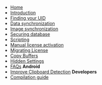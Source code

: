 <!-- TODO: Change this later -->

- [Home](/)
- [Introduction](introduction)
- [Finding your UID](uid)
- [Data synchronization](sync)
- [Image synchronization](sync-image)
- [Securing database](protect)
- [Scripting](scripting)
- [Manual license activation](activation)
- [Migrating License](migrating)
- [Copy Buffers](buffers)
- [Hidden Settings](hidden)
- [FAQs](faq)
  **Android**
- [Improve Clipboard Detection](android-detection)
  **Developers**
- [Compilation guide](compile)

<!--
**Test Pages (will be removed)**


- [Introduction](wiki/Introduction.md)
- [Finding your UID](wiki/Finding-your-Unique-Id.md)
- [Data synchronization](wiki/Data-Synchronization.md)
- [Image synchronization](wiki/Enable-Image-synchronization.md)
- [Securing database](wiki/Using-secure-database.md)
- [Scripting](wiki/Scripting.md)
- [Manual license activation](wiki/Manual-License-Activation.md)
- [Migrating License](wiki/Migrating-License.md)
- [Copy Buffers](wiki/Copy-Buffers.md)
- [Hidden Settings](wiki/Hidden-Settings.md)
- [FAQs](wiki/FAQs.md)
  **Android**
- [Improve Clipboard Detection](wiki/Improve-Clipboard-Detection.md)
  **Developers**
- [Compilation guide](wiki/Compilation-guide.md) -->
